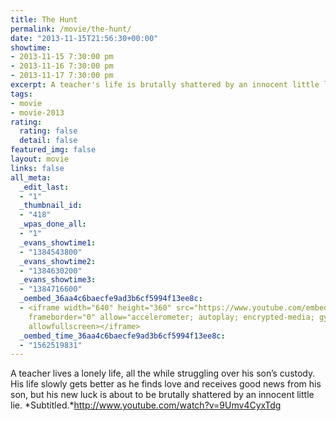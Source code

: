 ```yaml
---
title: The Hunt
permalink: /movie/the-hunt/
date: "2013-11-15T21:56:30+00:00"
showtime:
- 2013-11-15 7:30:00 pm
- 2013-11-16 7:30:00 pm
- 2013-11-17 7:30:00 pm
excerpt: A teacher's life is brutally shattered by an innocent little lie.
tags:
- movie
- movie-2013
rating:
  rating: false
  detail: false
featured_img: false
layout: movie
links: false
all_meta:
  _edit_last:
  - "1"
  _thumbnail_id:
  - "418"
  _wpas_done_all:
  - "1"
  _evans_showtime1:
  - "1384543800"
  _evans_showtime2:
  - "1384630200"
  _evans_showtime3:
  - "1384716600"
  _oembed_36aa4c6baecfe9ad3b6cf5994f13ee8c:
  - <iframe width="640" height="360" src="https://www.youtube.com/embed/9Umv4CyxTdg?feature=oembed"
    frameborder="0" allow="accelerometer; autoplay; encrypted-media; gyroscope; picture-in-picture"
    allowfullscreen></iframe>
  _oembed_time_36aa4c6baecfe9ad3b6cf5994f13ee8c:
  - "1562519831"
---
```


A teacher lives a lonely life, all the while struggling over his son’s custody. His life slowly gets better as he finds love and receives good news from his son, but his new luck is about to be brutally shattered by an innocent little lie. *Subtitled.*http://www.youtube.com/watch?v=9Umv4CyxTdg